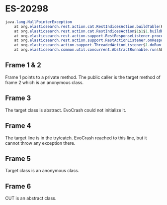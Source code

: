# ES-20298
```java
java.lang.NullPointerException
    at org.elasticsearch.rest.action.cat.RestIndicesAction.buildTable(RestIndicesAction.java:345)
    at org.elasticsearch.rest.action.cat.RestIndicesAction$1$1$1.buildResponse(RestIndicesAction.java:111)
    at org.elasticsearch.rest.action.support.RestResponseListener.processResponse(RestResponseListener.java:43)
    at org.elasticsearch.rest.action.support.RestActionListener.onResponse(RestActionListener.java:49)
    at org.elasticsearch.action.support.ThreadedActionListener$1.doRun(ThreadedActionListener.java:89)
    at org.elasticsearch.common.util.concurrent.AbstractRunnable.run(AbstractRunnable.java:37)
```

## Frame 1 & 2
Frame 1 points to a private method. The public caller is the target method of frame 2 which is an anonymous class.

## Frame 3
The target class is abstract. EvoCrash could not initialize it.

## Frame 4
The target line is in the try/catch. EvoCrash reached to this line, but it cannot throw any exception there.

## Frame 5
Target class is an anonymous class.

## Frame 6
CUT is an abstract class.
